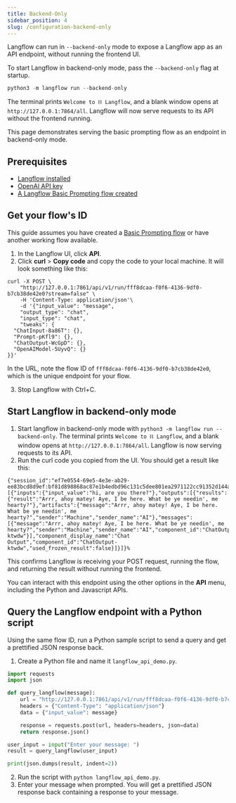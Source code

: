 ```yaml
---
title: Backend-Only
sidebar_position: 4
slug: /configuration-backend-only
---
```


Langflow can run in `--backend-only` mode to expose a Langflow app as an API endpoint, without running the frontend UI.

To start Langflow in backend-only mode, pass the `--backend-only` flag at startup.

```python
python3 -m langflow run --backend-only
```

The terminal prints `Welcome to ⛓ Langflow`, and a blank window opens at `http://127.0.0.1:7864/all`.
Langflow will now serve requests to its API without the frontend running.

This page demonstrates serving the basic prompting flow as an endpoint in backend-only mode.

## Prerequisites

- [Langflow installed](/getting-started-installation)
- [OpenAI API key](https://platform.openai.com/)
- [A Langflow Basic Prompting flow created](/starter-projects-basic-prompting)

## Get your flow's ID

This guide assumes you have created a [Basic Prompting flow](/starter-projects-basic-prompting) or have another working flow available.

1. In the Langflow UI, click **API**.
2. Click **curl** &gt; **Copy code** and copy the code to your local machine.
It will look something like this:

```text
curl -X POST \
    "http://127.0.0.1:7861/api/v1/run/fff8dcaa-f0f6-4136-9df0-b7cb38de42e0?stream=false" \
    -H 'Content-Type: application/json'\
    -d '{"input_value": "message",
    "output_type": "chat",
    "input_type": "chat",
    "tweaks": {
  "ChatInput-8a86T": {},
  "Prompt-pKfl9": {},
  "ChatOutput-WcGpD": {},
  "OpenAIModel-5UyvQ": {}
}}'
```

In the URL, note the flow ID of `fff8dcaa-f0f6-4136-9df0-b7cb38de42e0`, which is the unique endpoint for your flow.

3. Stop Langflow with Ctrl+C.

## Start Langflow in backend-only mode

1. Start langflow in backend-only mode with `python3 -m langflow run --backend-only`.
The terminal prints `Welcome to ⛓ Langflow`, and a blank window opens at `http://127.0.0.1:7864/all`.
Langflow is now serving requests to its API.
2. Run the curl code you copied from the UI.
You should get a result like this:

```shell
{"session_id":"ef7e0554-69e5-4e3e-ab29-ee83bcd8d9ef:bf81d898868ac87e1b4edbd96c131c5dee801ea2971122cc91352d144a45b880","outputs":[{"inputs":{"input_value":"hi, are you there?"},"outputs":[{"results":{"result":"Arrr, ahoy matey! Aye, I be here. What be ye needin', me hearty?"},"artifacts":{"message":"Arrr, ahoy matey! Aye, I be here. What be ye needin', me hearty?","sender":"Machine","sender_name":"AI"},"messages":[{"message":"Arrr, ahoy matey! Aye, I be here. What be ye needin', me hearty?","sender":"Machine","sender_name":"AI","component_id":"ChatOutput-ktwdw"}],"component_display_name":"Chat Output","component_id":"ChatOutput-ktwdw","used_frozen_result":false}]}]}%
```

This confirms Langflow is receiving your POST request, running the flow, and returning the result without running the frontend.

You can interact with this endpoint using the other options in the **API** menu, including the Python and Javascript APIs.

## Query the Langflow endpoint with a Python script

Using the same flow ID, run a Python sample script to send a query and get a prettified JSON response back.

1. Create a Python file and name it `langflow_api_demo.py`.

```python
import requests
import json

def query_langflow(message):
    url = "http://127.0.0.1:7861/api/v1/run/fff8dcaa-f0f6-4136-9df0-b7cb38de42e0"
    headers = {"Content-Type": "application/json"}
    data = {"input_value": message}

    response = requests.post(url, headers=headers, json=data)
    return response.json()

user_input = input("Enter your message: ")
result = query_langflow(user_input)

print(json.dumps(result, indent=2))
```
2. Run the script with `python langflow_api_demo.py`.
3. Enter your message when prompted.
You will get a prettified JSON response back containing a response to your message.




